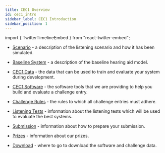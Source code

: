 ```yaml
---
title: CEC1 Overview
id: cec1_intro
sidebar_label: CEC1 Introduction
sidebar_position: 1
---
```

import { TwitterTimelineEmbed } from "react-twitter-embed";

- [Scenario](./cec1_scenario) - a description of the listening scenario and how it has been simulated.
  
- [Baseline System](./cec1_baseline) - a description of the baseline hearing aid model.
  
- [CEC1 Data](./cec1_data) - the data that can be used to train and evaluate your system during development.
  
- [CEC1 Software](./cec1_software) - the software tools that we are providing to help you build and evaluate a challenge entry.
- [Challenge Rules](./cec1_rules) - the rules to which all challenge entries must adhere.
  
- [Listening Tests](./cec1_listening_tests) - information about the listening tests which will be used to evaluate the best systems.
  
- [Submission](./cec1_submission) - information about how to prepare your submission.

- [Prizes](./cec1_prizes) - information about our prizes.

- [Download](./cec1_download) - where to go to download the software and challenge data.
